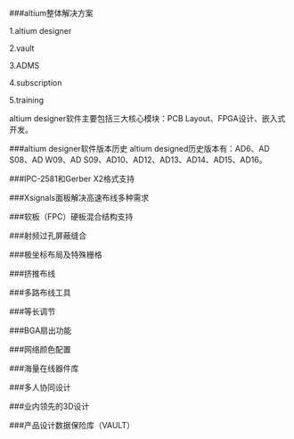 

###altium整体解决方案

1.altium designer

2.vault

3.ADMS

4.subscription

5.training

altium designer软件主要包括三大核心模块：PCB Layout、FPGA设计、嵌入式开发。

###altium designer软件版本历史
altium designed历史版本有：AD6、AD S08、AD W09、AD S09、AD10、AD12、AD13、AD14、AD15、AD16。

###IPC-2581和Gerber X2格式支持


###Xsignals面板解决高速布线多种需求


###软板（FPC）硬板混合结构支持

###射频过孔屏蔽缝合

###极坐标布局及特殊栅格

###挤推布线

###多路布线工具

###等长调节 

###BGA扇出功能

###网络颜色配置

###海量在线器件库

###多人协同设计

###业内领先的3D设计

###产品设计数据保险库（VAULT）




